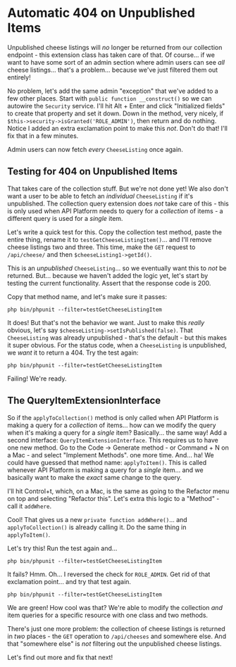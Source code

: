 # Automatic 404 on Unpublished Items

Unpublished cheese listings will *no* longer be returned from our collection
endpoint - this extension class has taken care of that. Of course... if we want
to have some sort of an admin section where admin users can see *all* cheese
listings... that's a problem... because we've just filtered them out entirely!

No problem, let's add the same admin "exception" that we've added to a few other
places. Start with `public function __construct()` so we can autowire the `Security`
service. I'll hit Alt + Enter and click "Initialized fields" to create that property
and set it down. Down in the method, very nicely, if
`$this->security->isGranted('ROLE_ADMIN')`, then return and do nothing. Notice
I added an extra exclamation point to make this *not*. Don't do that! I'll fix
that in a few minutes.

Admin users can now fetch *every* `CheeseListing` once again.

## Testing for 404 on Unpublished Items

That takes care of the collection stuff. But we're not done yet! We also don't
want a user to be able to fetch an *individual* `CheeseListing` if it's unpublished.
The collection query extension does *not* take care of this - this is only used
when API Platform needs to query for a *collection* of items - a different query
is used for a *single* item.

Let's write a quick test for this. Copy the collection test method, paste the
entire thing, rename it to `testGetCheeseListingItem()`... and I'll remove cheese
listings two and three. This time, make the `GET` request to `/api/cheese/`
and then `$cheeseListing1->getId()`.

This is an *unpublished* `CheeseListing`... so we eventually want this to *not*
be returned. But... because we haven't added the logic yet, let's start by testing
the current functionality. Assert that the response code is 200.

Copy that method name, and let's make sure it passes:

```terminal
php bin/phpunit --filter=testGetCheeseListingItem
```

It does! But that's not the behavior we want. Just to make this *really*
obvious, let's say `$cheeseListing->setIsPublished(false)`. That `CheeseListing`
was already unpublished - that's the default - but this makes it super obvious.
For the status code, when a `CheeseListing` is unpublished, we *want* it to return
a 404. Try the test again:

```terminal
php bin/phpunit --filter=testGetCheeseListingItem
```

Failing! We're ready.

## The QueryItemExtensionInterface

So if the `applyToCollection()` method is only called when API Platform is making
a query for a *collection* of items... how can we modify the query when it's
making a query for a *single* item? Basically... the same way! Add a second interface:
`QueryItemExtensionInterface`. This requires us to have one new method. Go to the
Code -> Generate method - or Command + N on a Mac - and select "Implement Methods".
one more time. And... ha! We could have guessed that method name: `applyToItem()`.
This is called whenever API Platform is making a query for a *single* item...
and we basically want to make the *exact* same change to the query.

I'll hit Control+t, which, on a Mac, is the same as going to the Refactor menu
on top and selecting "Refactor this". Let's extra this logic to a "Method" - call
it `addWhere`.

Cool! That gives us a new `private function addWhere()`... and `applyToCollection()`
is already calling it. Do the same thing in `applyToItem()`.

Let's try this! Run the test again and...

```terminal-silent
php bin/phpunit --filter=testGetCheeseListingItem
```

It fails? Hmm. Oh... I reversed the check for `ROLE_ADMIN`. Get rid of that
exclamation point... and try that test again.

```terminal-silent
php bin/phpunit --filter=testGetCheeseListingItem
```

We are green! How cool was that? We're able to modify the collection *and*
item queries for a specific resource with one class and two methods.

There's just one more problem: the collection of cheese listings is returned
in *two* places - the `GET` operation to `/api/cheeses` and somewhere else.
And that "somewhere else" is *not* filtering out the unpublished cheese listings.

Let's find out more and fix that next!
